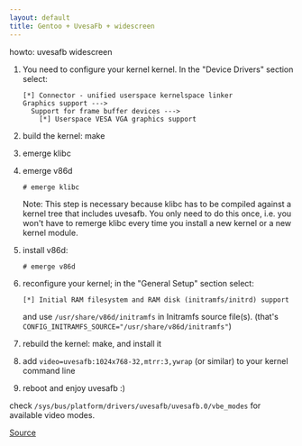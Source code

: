 ```yaml
---
layout: default
title: Gentoo + UvesaFb + widescreen
---
```


howto: uvesafb widescreen

1. You need to configure your kernel kernel. In the "Device Drivers" section select:

   ~~~~
   [*] Connector - unified userspace kernelspace linker
   Graphics support --->
     Support for frame buffer devices --->
       [*] Userspace VESA VGA graphics support
   ~~~~~

2. build the kernel: make

1. emerge klibc
2. emerge v86d

   ~~~~
   # emerge klibc
   ~~~~

   Note: This step is necessary because klibc has to be compiled against a
   kernel tree that includes uvesafb. You only need to do this once, i.e. you
   won't have to remerge klibc every time you install a new kernel or a new
   kernel module.

4. install v86d:

   ~~~~
   # emerge v86d
   ~~~~

5. reconfigure your kernel; in the "General Setup" section select:

   ~~~~~
   [*] Initial RAM filesystem and RAM disk (initramfs/initrd) support
   ~~~~~

   and use `/usr/share/v86d/initramfs` in Initramfs source file(s).
   (that's `CONFIG_INITRAMFS_SOURCE="/usr/share/v86d/initramfs"`)

6. rebuild the kernel: make, and install it

7. add `video=uvesafb:1024x768-32,mtrr:3,ywrap` (or similar) to your kernel command line

8. reboot and enjoy uvesafb :)

check `/sys/bus/platform/drivers/uvesafb/uvesafb.0/vbe_modes` for available video modes.

[Source](http://dev.gentoo.org/~spock/projects/uvesafb)
